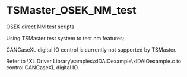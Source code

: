 # TSMaster_OSEK_NM_test
OSEK direct NM test scripts

Using TSMaster test system to test nm features;

CANCaseXL digital IO control is currently not supported by TSMaster.

Refer to \XL Driver Library\samples\xlDAIOexample\xlDAIOexample.c to control CANCaseXL digital IO.


